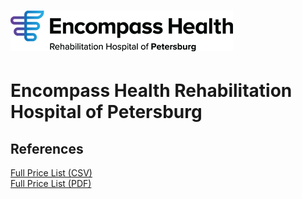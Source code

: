 # ![Encompass Health Rehabilitation Hospital of Petersburg](https://raw.githubusercontent.com/jalbertbowden/virginia-hospital-costs-open-data/master/img/encompass-health-rehabilitation-hospital-of-petersburg.png)  
# Encompass Health Rehabilitation Hospital of Petersburg  


## References  

[Full Price List (CSV)](https://www.encompasshealth.com/-/media/healthsouth/project/healthsouth/files/financial-assistance/2018-price-list-csv/030170_price-transparency-file-revise-csv.csv?la=en&hash=312C33DCB12E9105888DA77DBCFA35428705BB37)  
[Full Price List (PDF)](https://www.encompasshealth.com/-/media/healthsouth/project/healthsouth/files/financial-assistance/2018-price-list/030170_price-transparency-file-revise.pdf)  
